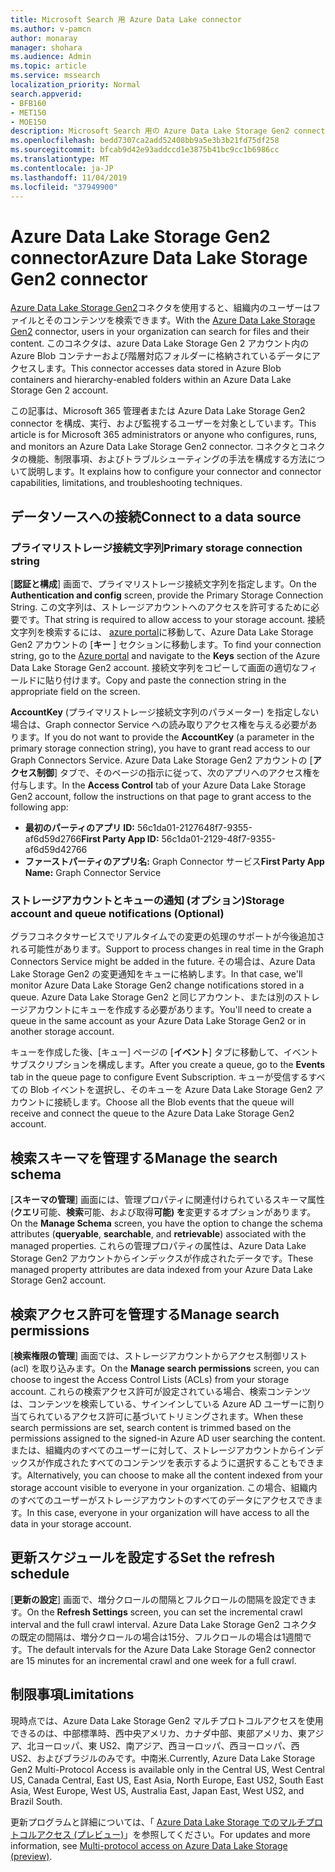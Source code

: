 ```yaml
---
title: Microsoft Search 用 Azure Data Lake connector
ms.author: v-pamcn
author: monaray
manager: shohara
ms.audience: Admin
ms.topic: article
ms.service: mssearch
localization_priority: Normal
search.appverid:
- BFB160
- MET150
- MOE150
description: Microsoft Search 用の Azure Data Lake Storage Gen2 connector をセットアップする
ms.openlocfilehash: bedd7307ca2add52408bb9a5e3b3b21fd75df258
ms.sourcegitcommit: bfcab9d42e93addccd1e3875b41bc9cc1b6986cc
ms.translationtype: MT
ms.contentlocale: ja-JP
ms.lasthandoff: 11/04/2019
ms.locfileid: "37949900"
---
```

# <a name="azure-data-lake-storage-gen2-connector"></a><span data-ttu-id="bcc30-103">Azure Data Lake Storage Gen2 connector</span><span class="sxs-lookup"><span data-stu-id="bcc30-103">Azure Data Lake Storage Gen2 connector</span></span>

<span data-ttu-id="bcc30-104">[Azure Data Lake Storage Gen2](https://docs.microsoft.com/azure/storage/blobs/data-lake-storage-introduction)コネクタを使用すると、組織内のユーザーはファイルとそのコンテンツを検索できます。</span><span class="sxs-lookup"><span data-stu-id="bcc30-104">With the [Azure Data Lake Storage Gen2](https://docs.microsoft.com/azure/storage/blobs/data-lake-storage-introduction) connector, users in your organization can search for files and their content.</span></span> <span data-ttu-id="bcc30-105">このコネクタは、azure Data Lake Storage Gen 2 アカウント内の Azure Blob コンテナーおよび階層対応フォルダーに格納されているデータにアクセスします。</span><span class="sxs-lookup"><span data-stu-id="bcc30-105">This connector accesses data stored in Azure Blob containers and hierarchy-enabled folders within an Azure Data Lake Storage Gen 2 account.</span></span>

<span data-ttu-id="bcc30-106">この記事は、Microsoft 365 管理者または Azure Data Lake Storage Gen2 connector を構成、実行、および監視するユーザーを対象としています。</span><span class="sxs-lookup"><span data-stu-id="bcc30-106">This article is for Microsoft 365 administrators or anyone who configures, runs, and monitors an Azure Data Lake Storage Gen2 connector.</span></span> <span data-ttu-id="bcc30-107">コネクタとコネクタの機能、制限事項、およびトラブルシューティングの手法を構成する方法について説明します。</span><span class="sxs-lookup"><span data-stu-id="bcc30-107">It explains how to configure your connector and connector capabilities, limitations, and troubleshooting techniques.</span></span>

## <a name="connect-to-a-data-source"></a><span data-ttu-id="bcc30-108">データソースへの接続</span><span class="sxs-lookup"><span data-stu-id="bcc30-108">Connect to a data source</span></span>

### <a name="primary-storage-connection-string"></a><span data-ttu-id="bcc30-109">プライマリストレージ接続文字列</span><span class="sxs-lookup"><span data-stu-id="bcc30-109">Primary storage connection string</span></span> 
<span data-ttu-id="bcc30-110">[**認証と構成**] 画面で、プライマリストレージ接続文字列を指定します。</span><span class="sxs-lookup"><span data-stu-id="bcc30-110">On the **Authentication and config** screen, provide the Primary Storage Connection String.</span></span> <span data-ttu-id="bcc30-111">この文字列は、ストレージアカウントへのアクセスを許可するために必要です。</span><span class="sxs-lookup"><span data-stu-id="bcc30-111">That string is required to allow access to your storage account.</span></span> <span data-ttu-id="bcc30-112">接続文字列を検索するには、 [azure portal](https://ms.portal.azure.com/#home)に移動して、Azure Data Lake Storage Gen2 アカウントの [**キー** ] セクションに移動します。</span><span class="sxs-lookup"><span data-stu-id="bcc30-112">To find your connection string, go to the [Azure portal](https://ms.portal.azure.com/#home) and navigate to the **Keys** section of the Azure Data Lake Storage Gen2 account.</span></span> <span data-ttu-id="bcc30-113">接続文字列をコピーして画面の適切なフィールドに貼り付けます。</span><span class="sxs-lookup"><span data-stu-id="bcc30-113">Copy and paste the connection string in the appropriate field on the screen.</span></span>

<span data-ttu-id="bcc30-114">**AccountKey** (プライマリストレージ接続文字列のパラメーター) を指定しない場合は、Graph connector Service への読み取りアクセス権を与える必要があります。</span><span class="sxs-lookup"><span data-stu-id="bcc30-114">If you do not want to provide the **AccountKey** (a parameter in the primary storage connection string), you have to grant read access to our Graph Connectors Service.</span></span> <span data-ttu-id="bcc30-115">Azure Data Lake Storage Gen2 アカウントの [**アクセス制御**] タブで、そのページの指示に従って、次のアプリへのアクセス権を付与します。</span><span class="sxs-lookup"><span data-stu-id="bcc30-115">In the **Access Control** tab of your Azure Data Lake Storage Gen2 account, follow the instructions on that page to grant access to the following app:</span></span>
* <span data-ttu-id="bcc30-116">**最初のパーティのアプリ ID:** 56c1da01-2127648f7-9355-af6d59d2766</span><span class="sxs-lookup"><span data-stu-id="bcc30-116">**First Party App ID:** 56c1da01-2129-48f7-9355-af6d59d42766</span></span>
* <span data-ttu-id="bcc30-117">**ファーストパーティのアプリ名:** Graph Connector サービス</span><span class="sxs-lookup"><span data-stu-id="bcc30-117">**First Party App Name:** Graph Connector Service</span></span>

### <a name="storage-account-and-queue-notifications-optional"></a><span data-ttu-id="bcc30-118">ストレージアカウントとキューの通知 (オプション)</span><span class="sxs-lookup"><span data-stu-id="bcc30-118">Storage account and queue notifications (Optional)</span></span>
<span data-ttu-id="bcc30-119">グラフコネクタサービスでリアルタイムでの変更の処理のサポートが今後追加される可能性があります。</span><span class="sxs-lookup"><span data-stu-id="bcc30-119">Support to process changes in real time in the Graph Connectors Service might be added in the future.</span></span> <span data-ttu-id="bcc30-120">その場合は、Azure Data Lake Storage Gen2 の変更通知をキューに格納します。</span><span class="sxs-lookup"><span data-stu-id="bcc30-120">In that case, we'll monitor Azure Data Lake Storage Gen2 change notifications stored in a queue.</span></span> <span data-ttu-id="bcc30-121">Azure Data Lake Storage Gen2 と同じアカウント、または別のストレージアカウントにキューを作成する必要があります。</span><span class="sxs-lookup"><span data-stu-id="bcc30-121">You'll need to create a queue in the same account as your Azure Data Lake Storage Gen2 or in another storage account.</span></span>

<span data-ttu-id="bcc30-122">キューを作成した後、[キュー] ページの [**イベント**] タブに移動して、イベントサブスクリプションを構成します。</span><span class="sxs-lookup"><span data-stu-id="bcc30-122">After you create a queue, go to the **Events** tab in the queue page to configure Event Subscription.</span></span> <span data-ttu-id="bcc30-123">キューが受信するすべての Blob イベントを選択し、そのキューを Azure Data Lake Storage Gen2 アカウントに接続します。</span><span class="sxs-lookup"><span data-stu-id="bcc30-123">Choose all the Blob events that the queue will receive and connect the queue to the Azure Data Lake Storage Gen2 account.</span></span>

## <a name="manage-the-search-schema"></a><span data-ttu-id="bcc30-124">検索スキーマを管理する</span><span class="sxs-lookup"><span data-stu-id="bcc30-124">Manage the search schema</span></span>
<span data-ttu-id="bcc30-125">[**スキーマの管理**] 画面には、管理プロパティに関連付けられているスキーマ属性 (**クエリ**可能、**検索**可能、および取得**可能) を**変更するオプションがあります。</span><span class="sxs-lookup"><span data-stu-id="bcc30-125">On the **Manage Schema** screen, you have the option to change the schema attributes (**queryable**, **searchable**, and **retrievable**) associated with the managed properties.</span></span> <span data-ttu-id="bcc30-126">これらの管理プロパティの属性は、Azure Data Lake Storage Gen2 アカウントからインデックスが作成されたデータです。</span><span class="sxs-lookup"><span data-stu-id="bcc30-126">These managed property attributes are data indexed from your Azure Data Lake Storage Gen2 account.</span></span>

## <a name="manage-search-permissions"></a><span data-ttu-id="bcc30-127">検索アクセス許可を管理する</span><span class="sxs-lookup"><span data-stu-id="bcc30-127">Manage search permissions</span></span>
<span data-ttu-id="bcc30-128">[**検索権限の管理**] 画面では、ストレージアカウントからアクセス制御リスト (acl) を取り込みます。</span><span class="sxs-lookup"><span data-stu-id="bcc30-128">On the **Manage search permissions** screen, you can choose to ingest the Access Control Lists (ACLs) from your storage account.</span></span> <span data-ttu-id="bcc30-129">これらの検索アクセス許可が設定されている場合、検索コンテンツは、コンテンツを検索している、サインインしている Azure AD ユーザーに割り当てられているアクセス許可に基づいてトリミングされます。</span><span class="sxs-lookup"><span data-stu-id="bcc30-129">When these search permissions are set, search content is trimmed based on the permissions assigned to the signed-in Azure AD user searching the content.</span></span> <span data-ttu-id="bcc30-130">または、組織内のすべてのユーザーに対して、ストレージアカウントからインデックスが作成されたすべてのコンテンツを表示するように選択することもできます。</span><span class="sxs-lookup"><span data-stu-id="bcc30-130">Alternatively, you can choose to make all the content indexed from your storage account visible to everyone in your organization.</span></span> <span data-ttu-id="bcc30-131">この場合、組織内のすべてのユーザーがストレージアカウントのすべてのデータにアクセスできます。</span><span class="sxs-lookup"><span data-stu-id="bcc30-131">In this case, everyone in your organization will have access to all the data in your storage account.</span></span>
 
## <a name="set-the-refresh-schedule"></a><span data-ttu-id="bcc30-132">更新スケジュールを設定する</span><span class="sxs-lookup"><span data-stu-id="bcc30-132">Set the refresh schedule</span></span>
<span data-ttu-id="bcc30-133">[**更新の設定**] 画面で、増分クロールの間隔とフルクロールの間隔を設定できます。</span><span class="sxs-lookup"><span data-stu-id="bcc30-133">On the **Refresh Settings** screen, you can set the incremental crawl interval and the full crawl interval.</span></span> <span data-ttu-id="bcc30-134">Azure Data Lake Storage Gen2 コネクタの既定の間隔は、増分クロールの場合は15分、フルクロールの場合は1週間です。</span><span class="sxs-lookup"><span data-stu-id="bcc30-134">The default intervals for the Azure Data Lake Storage Gen2 connector are 15 minutes for an incremental crawl and one week for a full crawl.</span></span>
 
## <a name="limitations"></a><span data-ttu-id="bcc30-135">制限事項</span><span class="sxs-lookup"><span data-stu-id="bcc30-135">Limitations</span></span>
<span data-ttu-id="bcc30-136">現時点では、Azure Data Lake Storage Gen2 マルチプロトコルアクセスを使用できるのは、中部標準時、西中央アメリカ、カナダ中部、東部アメリカ、東アジア、北ヨーロッパ、東 US2、南アジア、西ヨーロッパ、西ヨーロッパ、西 US2、およびブラジルのみです。中南米.</span><span class="sxs-lookup"><span data-stu-id="bcc30-136">Currently, Azure Data Lake Storage Gen2 Multi-Protocol Access is available only in the Central US, West Central US, Canada Central, East US, East Asia, North Europe, East US2, South East Asia, West Europe, West US, Australia East, Japan East, West US2, and Brazil South.</span></span>

<span data-ttu-id="bcc30-137">更新プログラムと詳細については、「 [Azure Data Lake Storage でのマルチプロトコルアクセス (プレビュー)](https://docs.microsoft.com/azure/storage/blobs/data-lake-storage-multi-protocol-access)」を参照してください。</span><span class="sxs-lookup"><span data-stu-id="bcc30-137">For updates and more information, see  [Multi-protocol access on Azure Data Lake Storage (preview)](https://docs.microsoft.com/azure/storage/blobs/data-lake-storage-multi-protocol-access).</span></span>


